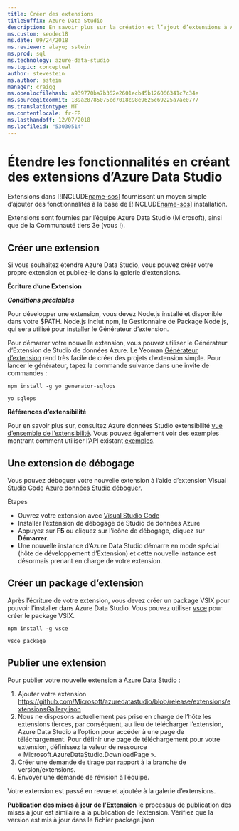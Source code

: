 ```yaml
---
title: Créer des extensions
titleSuffix: Azure Data Studio
description: En savoir plus sur la création et l’ajout d’extensions à Azure Data Studio
ms.custom: seodec18
ms.date: 09/24/2018
ms.reviewer: alayu; sstein
ms.prod: sql
ms.technology: azure-data-studio
ms.topic: conceptual
author: stevestein
ms.author: sstein
manager: craigg
ms.openlocfilehash: a939770ba7b362e2601ecb45b126066341c7c34e
ms.sourcegitcommit: 189a28785075cd7018c98e9625c69225a7ae0777
ms.translationtype: MT
ms.contentlocale: fr-FR
ms.lasthandoff: 12/07/2018
ms.locfileid: "53030514"
---
```

# <a name="extend-the-functionality-by-creating-azure-data-studio-extensions"></a>Étendre les fonctionnalités en créant des extensions d’Azure Data Studio

Extensions dans [!INCLUDE[name-sos](../includes/name-sos-short.md)] fournissent un moyen simple d’ajouter des fonctionnalités à la base de [!INCLUDE[name-sos](../includes/name-sos-short.md)] installation.

Extensions sont fournies par l’équipe Azure Data Studio (Microsoft), ainsi que de la Communauté tiers 3e (vous !).


## <a name="author-an-extension"></a>Créer une extension

Si vous souhaitez étendre Azure Data Studio, vous pouvez créer votre propre extension et publiez-le dans la galerie d’extensions.

**Écriture d’une Extension**

***Conditions préalables***

Pour développer une extension, vous devez Node.js installé et disponible dans votre $PATH. Node.js inclut npm, le Gestionnaire de Package Node.js, qui sera utilisé pour installer le Générateur d’extension.

Pour démarrer votre nouvelle extension, vous pouvez utiliser le Générateur d’Extension de Studio de données Azure. Le Yeoman [Générateur d’extension](https://www.npmjs.com/package/generator-sqlops) rend très facile de créer des projets d’extension simple. Pour lancer le générateur, tapez la commande suivante dans une invite de commandes :

`npm install -g yo generator-sqlops`

`yo sqlops`


**Références d’extensibilité**

Pour en savoir plus sur, consultez Azure données Studio extensibilité [vue d’ensemble de l’extensibilité](extensibility.md). Vous pouvez également voir des exemples montrant comment utiliser l’API existant [exemples](https://github.com/Microsoft/azuredatastudio/tree/master/samples).


## <a name="debug-an-extension"></a>Une extension de débogage

Vous pouvez déboguer votre nouvelle extension à l’aide d’extension Visual Studio Code [Azure données Studio déboguer](https://github.com/kevcunnane/sqlops-debug).

Étapes
- Ouvrez votre extension avec [Visual Studio Code](https://code.visualstudio.com/)
- Installer l’extension de débogage de Studio de données Azure
- Appuyez sur **F5** ou cliquez sur l’icône de débogage, cliquez sur **Démarrer**.
- Une nouvelle instance d’Azure Data Studio démarre en mode spécial (hôte de développement d’Extension) et cette nouvelle instance est désormais prenant en charge de votre extension.


## <a name="create-an-extension-package"></a>Créer un package d’extension

Après l’écriture de votre extension, vous devez créer un package VSIX pour pouvoir l’installer dans Azure Data Studio. Vous pouvez utiliser [vsce](https://github.com/Microsoft/vscode-vsce) pour créer le package VSIX.

`npm install -g vsce`

`vsce package`


## <a name="publish-an-extension"></a>Publier une extension

Pour publier votre nouvelle extension à Azure Data Studio :

1. Ajouter votre extension https://github.com/Microsoft/azuredatastudio/blob/release/extensions/extensionsGallery.json
2. Nous ne disposons actuellement pas prise en charge de l’hôte les extensions tierces, par conséquent, au lieu de télécharger l’extension, Azure Data Studio a l’option pour accéder à une page de téléchargement. Pour définir une page de téléchargement pour votre extension, définissez la valeur de ressource « Microsoft.AzureDataStudio.DownloadPage ».
3. Créer une demande de tirage par rapport à la branche de version/extensions.
4. Envoyer une demande de révision à l’équipe.

Votre extension est passé en revue et ajoutée à la galerie d’extensions.

**Publication des mises à jour de l’Extension** le processus de publication des mises à jour est similaire à la publication de l’extension. Vérifiez que la version est mis à jour dans le fichier package.json
